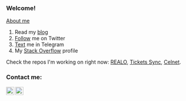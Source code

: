 ### Welcome!

[About me](https://h1alexbel.github.io/about-me.html)

 1. Read my [blog](https://h1alexbel.github.io)
 2. [Follow](https://twitter.com/intent/follow?screen_name=h1alexbel) me on Twitter
 3. [Text](https://t.me/abialiauskiJavaDev) me in Telegram
 4. My [Stack Overflow](https://stackoverflow.com/users/19147117/abialiauski) profile

Check the repos I'm working on right now:
[REALO](https://github.com/h1alexbel/realo),
 [Tickets Sync](https://github.com/h1alexbel/ticketssync),
 [Celnet](https://github.com/h1alexbel/celnet).

### Contact me:


[<img align="left" alt="h1alexbel | Gmail" width="22px" src="https://cdn.jsdelivr.net/npm/simple-icons@v3/icons/gmail.svg" />](mailto:abialiauski.dev@gmail.com)
[<img align="left" alt="h1alexbel | LinkedIn" width="22px" src="https://cdn.jsdelivr.net/npm/simple-icons@v3/icons/linkedin.svg" />](https://www.linkedin.com/in/aliaksei-bialiauski-49b2a821a/)
<br/>
